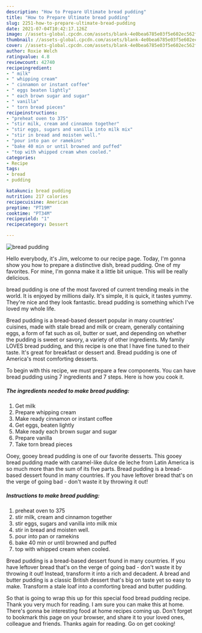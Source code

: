 ```yaml
---
description: "How to Prepare Ultimate bread pudding"
title: "How to Prepare Ultimate bread pudding"
slug: 2251-how-to-prepare-ultimate-bread-pudding
date: 2021-07-04T10:42:17.126Z
image: //assets-global.cpcdn.com/assets/blank-4e0bea6785e03f5e602ec562f230caae08da540cada707380b4fe1bbebba43da.png
thumbnail: //assets-global.cpcdn.com/assets/blank-4e0bea6785e03f5e602ec562f230caae08da540cada707380b4fe1bbebba43da.png
cover: //assets-global.cpcdn.com/assets/blank-4e0bea6785e03f5e602ec562f230caae08da540cada707380b4fe1bbebba43da.png
author: Roxie Welch
ratingvalue: 4.8
reviewcount: 42740
recipeingredient:
- " milk"
- " whipping cream"
- " cinnamon or instant coffee"
- " eggs beaten lightly"
- " each brown sugar and sugar"
- " vanilla"
- " torn bread pieces"
recipeinstructions:
- "preheat oven to 375"
- "stir milk, cream and cinnamon together"
- "stir eggs, sugars and vanilla into milk mix"
- "stir in bread and moisten well."
- "pour into pan or ramekins"
- "bake 40 min or until browned and puffed"
- "top with whipped cream when cooled."
categories:
- Recipe
tags:
- bread
- pudding

katakunci: bread pudding 
nutrition: 217 calories
recipecuisine: American
preptime: "PT19M"
cooktime: "PT34M"
recipeyield: "1"
recipecategory: Dessert

---
```



![bread pudding](//assets-global.cpcdn.com/assets/blank-4e0bea6785e03f5e602ec562f230caae08da540cada707380b4fe1bbebba43da.png)

Hello everybody, it's Jim, welcome to our recipe page. Today, I'm gonna show you how to prepare a distinctive dish, bread pudding. One of my favorites. For mine, I'm gonna make it a little bit unique. This will be really delicious.

bread pudding is one of the most favored of current trending meals in the world. It is enjoyed by millions daily. It's simple, it is quick, it tastes yummy. They're nice and they look fantastic. bread pudding is something which I've loved my whole life.

Bread pudding is a bread-based dessert popular in many countries&#39; cuisines, made with stale bread and milk or cream, generally containing eggs, a form of fat such as oil, butter or suet, and depending on whether the pudding is sweet or savory, a variety of other ingredients. My family LOVES bread pudding, and this recipe is one that I have fine tuned to their taste. It&#39;s great for breakfast or dessert and. Bread pudding is one of America&#39;s most comforting desserts.


To begin with this recipe, we must prepare a few components. You can have bread pudding using 7 ingredients and 7 steps. Here is how you cook it.

<!--inarticleads1-->

##### The ingredients needed to make bread pudding:

1. Get  milk
1. Prepare  whipping cream
1. Make ready  cinnamon or instant coffee
1. Get  eggs, beaten lightly
1. Make ready  each brown sugar and sugar
1. Prepare  vanilla
1. Take  torn bread pieces


Ooey, gooey bread pudding is one of our favorite desserts. This gooey bread pudding made with caramel-like dulce de leche from Latin America is so much more than the sum of its five parts. Bread pudding is a bread-based dessert found in many countries. If you have leftover bread that&#39;s on the verge of going bad - don&#39;t waste it by throwing it out! 

<!--inarticleads2-->

##### Instructions to make bread pudding:

1. preheat oven to 375
1. stir milk, cream and cinnamon together
1. stir eggs, sugars and vanilla into milk mix
1. stir in bread and moisten well.
1. pour into pan or ramekins
1. bake 40 min or until browned and puffed
1. top with whipped cream when cooled.


Bread pudding is a bread-based dessert found in many countries. If you have leftover bread that&#39;s on the verge of going bad - don&#39;t waste it by throwing it out! Instead, transform it into a rich and decadent. A bread and butter pudding is a classic British dessert that&#39;s big on taste yet so easy to make. Transform a stale loaf into a comforting bread and butter pudding. 

So that is going to wrap this up for this special food bread pudding recipe. Thank you very much for reading. I am sure you can make this at home. There's gonna be interesting food at home recipes coming up. Don't forget to bookmark this page on your browser, and share it to your loved ones, colleague and friends. Thanks again for reading. Go on get cooking!
